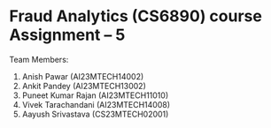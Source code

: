 # Fraud Analytics (CS6890) course Assignment – 5
Team Members:
1. Anish Pawar (AI23MTECH14002)
2. Ankit Pandey (AI23MTECH13002)
3. Puneet Kumar Rajan (AI23MTECH11010)
4. Vivek Tarachandani (AI23MTECH14008)
5. Aayush Srivastava (CS23MTECH02001)

